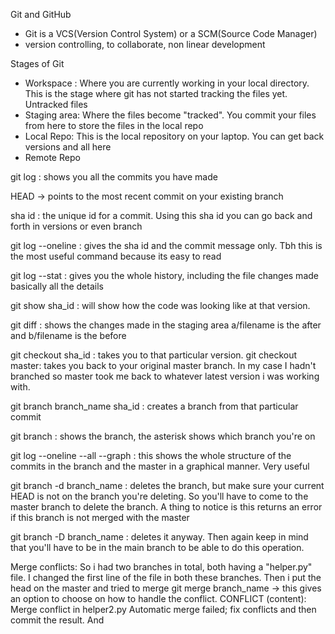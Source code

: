 Git and GitHub

- Git is a VCS(Version Control System) or a SCM(Source Code Manager)
- version controlling, to collaborate, non linear development

Stages of Git
- Workspace : Where you are currently working in your local directory. This is the stage where git has not started tracking the files yet. Untracked files
- Staging area: Where the files become "tracked". You commit your files from here to store the files in the local repo
- Local Repo: This is the local repository on your laptop. You can get back versions and all here 
- Remote Repo 


git log : shows you all the commits you have made 

HEAD -> points to the most recent commit on your existing branch

sha id : the unique id for a commit. Using this sha id you can go back and forth in versions or even branch

git log --oneline : gives the sha id and the commit message only. Tbh this is the most useful command because its easy to read

git log --stat : gives you the whole history, including the file changes made basically all the details

git show sha_id : will show how the code was looking like at that version.

git diff : shows the changes made in the staging area
a/filename is the after and b/filename is the before

git checkout sha_id : takes you to that particular version.
git checkout master: takes you back to your original master branch. In my case I hadn't branched so master took me back to whatever latest version i was working with.

git branch branch_name sha_id : creates a branch from that particular commit

git branch : shows the branch, the asterisk shows which branch you're on

git log --oneline --all --graph : this shows the whole structure of the commits in the branch and the master in a graphical manner. Very useful 

git branch -d branch_name : deletes the branch, but make sure your current HEAD is not on the branch you're deleting. So you'll have to come to the master branch to delete the branch. A thing to notice is this returns an error if this branch is not merged with the master

git branch -D branch_name : deletes it anyway. Then again keep in mind that you'll have to be in the main branch to be able to do this operation.


Merge conflicts:
So i had two branches in total, both having a "helper.py" file. I changed the first line of the file in both these branches. Then i put the head on the master and tried to merge
git merge branch_name -> this gives an option to choose on how to handle the conflict. 
CONFLICT (content): Merge conflict in helper2.py
Automatic merge failed; fix conflicts and then commit the result.
And 

